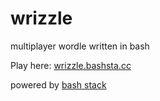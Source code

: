 # wrizzle

multiplayer wordle written in bash

Play here: [wrizzle.bashsta.cc](https://wrizzle.bashsta.cc)


powered by [bash stack](https://github.com/cgsdev0/bash-stack)
